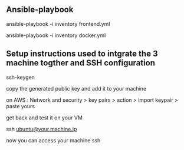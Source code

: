 ## Ansible-playbook

ansible-playbook -i inventory frontend.yml

ansible-playbook -i inventory docker.yml


## Setup instructions used to intgrate the 3 machine togther and SSH configuration

ssh-keygen

copy the generated public key and add it to your machine 

on AWS : Network and security > key pairs > action > import keypair > paste yours 

get back and test it on your VM

ssh ubuntu@your.machine.ip

now you can access your machine ssh
